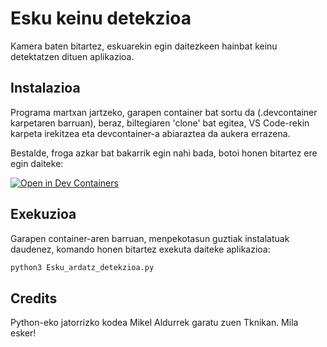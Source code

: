 # Esku keinu detekzioa

Kamera baten bitartez, eskuarekin egin daitezkeen hainbat keinu detektatzen dituen aplikazioa.

## Instalazioa

Programa martxan jartzeko, garapen container bat sortu da (.devcontainer karpetaren barruan), beraz, biltegiaren 'clone' bat egitea, VS Code-rekin karpeta irekitzea eta devcontainer-a abiaraztea da aukera errazena.

Bestalde, froga azkar bat bakarrik egin nahi bada, botoi honen bitartez ere egin daiteke:

[![Open in Dev Containers](https://img.shields.io/static/v1?label=Dev%20Containers&message=Open&color=blue&logo=visualstudiocode)](https://vscode.dev/redirect?url=vscode://ms-vscode-remote.remote-containers/cloneInVolume?url=https://github.com/LaraBurgoa/esku-keinu-detekzioa)

## Exekuzioa

Garapen container-aren barruan, menpekotasun guztiak instalatuak daudenez, komando honen bitartez exekuta daiteke aplikazioa:

```bash
python3 Esku_ardatz_detekzioa.py
```

## Credits

Python-eko jatorrizko kodea Mikel Aldurrek garatu zuen Tknikan. Mila esker!
